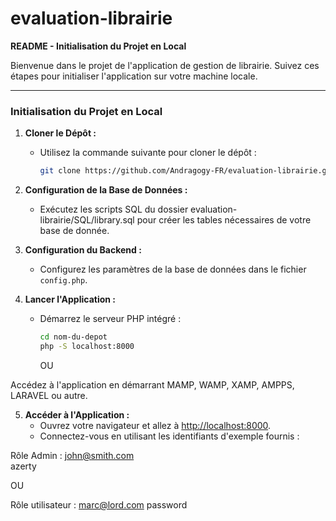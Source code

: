 # evaluation-librairie

**README - Initialisation du Projet en Local**

Bienvenue dans le projet de l'application de gestion de librairie. Suivez ces étapes pour initialiser l'application sur votre machine locale.

---

### Initialisation du Projet en Local

1. **Cloner le Dépôt :**
   - Utilisez la commande suivante pour cloner le dépôt :
     ```bash
     git clone https://github.com/Andragogy-FR/evaluation-librairie.git
     ```

2. **Configuration de la Base de Données :**
   - Exécutez les scripts SQL du dossier evaluation-librairie/SQL/library.sql pour créer les tables nécessaires de votre base de donnée.

3. **Configuration du Backend :**
   - Configurez les paramètres de la base de données dans le fichier `config.php`.

4. **Lancer l'Application :**
   - Démarrez le serveur PHP intégré :
     ```bash
     cd nom-du-depot
     php -S localhost:8000
     ```

     OU

Accédez à l'application en démarrant MAMP, WAMP, XAMP, AMPPS, LARAVEL ou autre.

5. **Accéder à l'Application :**
   - Ouvrez votre navigateur et allez à [http://localhost:8000](http://localhost:8000).
   - Connectez-vous en utilisant les identifiants d'exemple fournis :

Rôle Admin : 
john@smith.com   
azerty

OU 

Rôle utilisateur : 
marc@lord.com 
password
